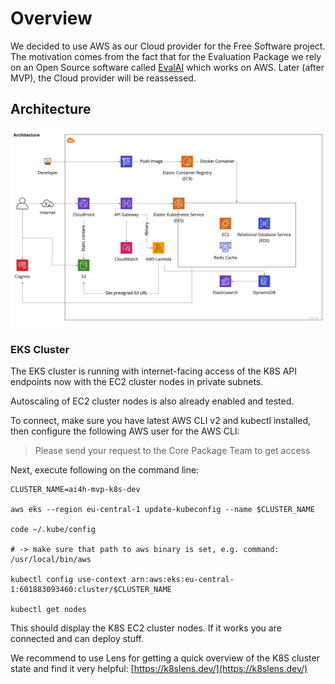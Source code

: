 # Overview
We decided to use AWS as our Cloud provider for the Free Software project. The motivation comes from the fact that for the Evaluation Package we rely on an Open Source software called [EvalAI](https://github.com/Cloud-CV/EvalAI) which works on AWS. Later (after MVP), the Cloud provider will be reassessed.

## Architecture
![End2End MVP (1).jpg](/.attachments/End2End%20MVP%20(1)-9cfb57d6-6288-48e4-bbbe-8004451702a8.jpg) 

### EKS Cluster
The EKS cluster is running with internet-facing access of the K8S API endpoints now with the EC2 cluster nodes in private subnets.

Autoscaling of EC2 cluster nodes is also already enabled and tested.
 
To connect, make sure you have latest AWS CLI v2 and kubectl installed, then configure the following AWS user for the AWS CLI:

>Please send your request to the Core Package Team to get access 

Next, execute following on the command line:


```
CLUSTER_NAME=ai4h-mvp-k8s-dev

aws eks --region eu-central-1 update-kubeconfig --name $CLUSTER_NAME

code ~/.kube/config

# -> make sure that path to aws binary is set, e.g. command: /usr/local/bin/aws

kubectl config use-context arn:aws:eks:eu-central-1:601883093460:cluster/$CLUSTER_NAME

kubectl get nodes
```

This should display the K8S EC2 cluster nodes. If it works you are connected and can deploy stuff.

 
We recommend to use Lens for getting a quick overview of the K8S cluster state and find it very helpful: [https://k8slens.dev/](https://k8slens.dev/)